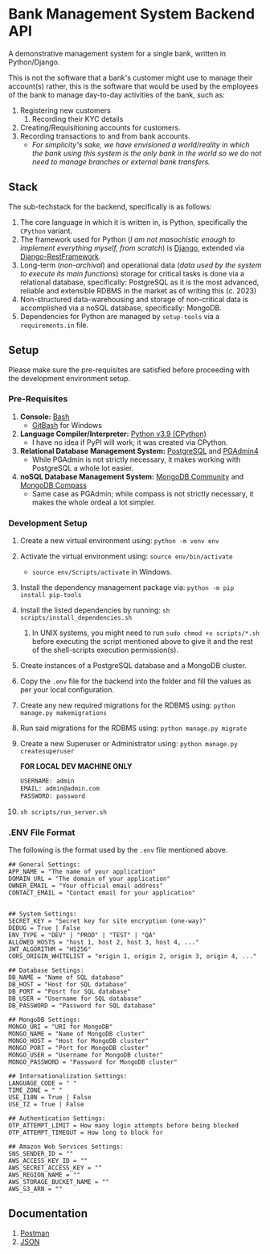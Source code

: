 # Bank Management System Backend API

A demonstrative management system for a single bank, written in Python/Django.

This is not the software that a bank's customer might use to manage their account(s) rather, this is the software that would be used by the employees of the bank to manage day-to-day activities of the bank, such as:

1. Registering new customers
   1. Recording their KYC details
2. Creating/Requisitioning accounts for customers.
3. Recording transactions to and from bank accounts.
   - _For simplicity's sake, we have envisioned a world/reality in which the bank using this system is the only bank in the world so we do not need to manage branches or external bank transfers._

## Stack

The sub-techstack for the backend, specifically is as follows:

1. The core language in which it is written in, is Python, specifically the `CPython` variant.
2. The framework used for Python (_I am not masochistic enough to implement everything myself, from scratch_) is [Django](https://some-domain.com), extended via [Django-RestFramework](https://some-domain.com).
3. Long-term (_non-archival_) and operational data (_data used by the system to execute its main functions_) storage for critical tasks is done via a relational database, specifically: PostgreSQL as it is the most advanced, reliable and extensible RDBMS in the market as of writing this (c. 2023)
4. Non-structured data-warehousing and storage of non-critical data is accomplished via a noSQL database, specifically: MongoDB.
5. Dependencies for Python are managed by `setup-tools` via a `requirements.in` file.

## Setup

Please make sure the pre-requisites are satisfied before proceeding with the development environment setup.

### Pre-Requisites

1. __Console:__ [Bash](https://some-domain.com)
   - [GitBash](https://some-domain.com) for Windows
2. __Language Compiler/Interpreter:__ [Python v3.9 (CPython)](https://some-domain.com)
   - I have no idea if PyPI will work; it was created via CPython.
3. __Relational Database Management System:__ [PostgreSQL](https://some-domain.com) and [PGAdmin4](https://some-domain.com)
   - While PGAdmin is not strictly necessary, it makes working with PostgreSQL a whole lot easier.
4. __noSQL Database Management System:__ [MongoDB Community](https://some-domain.com) and [MongoDB Compass](https://some-domain.com)
   - Same case as PGAdmin; while compass is not strictly necessary, it makes the whole ordeal a lot simpler.

### Development Setup

1. Create a new virtual environment using: `python -m venv env`
2. Activate the virtual environment using: `source env/bin/activate`
    - `source env/Scripts/activate` in Windows.
3. Install the dependency management package via: `python -m pip install pip-tools`
4. Install the listed dependencies by running: `sh scripts/install_dependencies.sh`
   1. In UNIX systems, you might need to run `sudo chmod +x scripts/*.sh` before executing the script mentioned above to give it and the rest of the shell-scripts execution permission(s).
5. Create instances of a PostgreSQL database and a MongoDB cluster.
6. Copy the `.env` file for the backend into the folder and fill the values as per your local configuration.
7. Create any new required migrations for the RDBMS using: `python manage.py makemigrations`
8. Run said migrations for the RDBMS using: `python manage.py migrate`
9. Create a new Superuser or Administrator using: `python manage.py createsuperuser`

    __FOR LOCAL DEV MACHINE ONLY__

    ```sh
    USERNAME: admin
    EMAIL: admin@admin.com
    PASSWORD: password
    ```

10. `sh scripts/run_server.sh`

### .ENV File Format

The following is the format used by the `.env` file mentioned above.

```env
## General Settings:
APP_NAME = "The name of your application"
DOMAIN_URL = "The domain of your application"
OWNER_EMAIL = "Your official email address"
CONTACT_EMAIL = "Contact email for your application"


## System Settings:
SECRET_KEY = "Secret key for site encryption (one-way)"
DEBUG = True | False
ENV_TYPE = "DEV" | "PROD" | "TEST" | "QA"
ALLOWED_HOSTS = "host 1, host 2, host 3, host 4, ..."
JWT_ALGORITHM = "HS256"
CORS_ORIGIN_WHITELIST = "origin 1, origin 2, origin 3, origin 4, ..."

## Database Settings:
DB_NAME = "Name of SQL database"
DB_HOST = "Host for SQL database"
DB_PORT = "Posrt for SQL database"
DB_USER = "Username for SQL database"
DB_PASSWORD = "Password for SQL database"

## MongoDB Settings:
MONGO_URI = "URI for MongoDB"
MONGO_NAME = "Name of MongoDB cluster"
MONGO_HOST = "Host for MongoDB cluster"
MONGO_PORT = "Port for MongoDB cluster"
MONGO_USER = "Username for MongoDB cluster"
MONGO_PASSWORD = "Password for MongoDB cluster"

## Internationalization Settings:
LANGUAGE_CODE = " "
TIME_ZONE = " "
USE_I18N = True | False
USE_TZ = True | False

## Authentication Settings:
OTP_ATTEMPT_LIMIT = How many login attempts before being blocked
OTP_ATTEMPT_TIMEOUT = How long to block for

## Amazon Web Services Settings:
SNS_SENDER_ID = ""
AWS_ACCESS_KEY_ID = ""
AWS_SECRET_ACCESS_KEY = ""
AWS_REGION_NAME = ""
AWS_STORAGE_BUCKET_NAME = ""
AWS_S3_ARN = ""
```

## Documentation

1. [Postman](https://documenter.getpostman.com/view/17779018/2s93Y3wh65)
2. [JSON](../docs/backend/backend_postman_collection.json)
